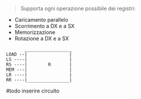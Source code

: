 > Supporta ogni operazione possibile dei registri:

- Caricamento parallelo
- Scorrimento a DX e a SX
- Memorizzazione
- Rotazione a DX e a SX

```
       __________________
LOAD --|                |
LS ----|                |
RS ----|        R       |
MEM ---|                |
LR ----|                |
RR ----|________________|

```
#todo inserire circuito
